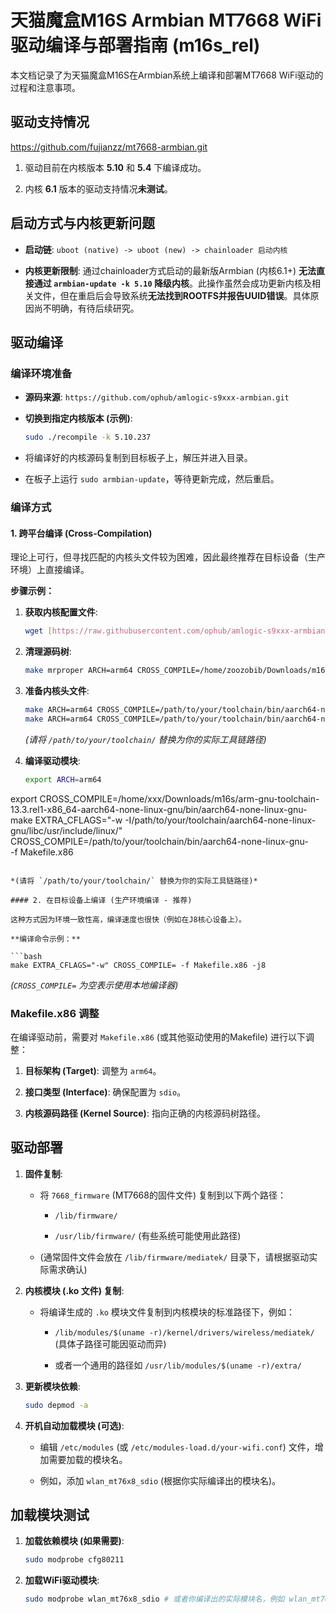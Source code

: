 # 天猫魔盒M16S Armbian MT7668 WiFi驱动编译与部署指南 (m16s_rel)

本文档记录了为天猫魔盒M16S在Armbian系统上编译和部署MT7668 WiFi驱动的过程和注意事项。

## 驱动支持情况
https://github.com/fujianzz/mt7668-armbian.git

1. 驱动目前在内核版本 **5.10** 和 **5.4** 下编译成功。

2. 内核 **6.1** 版本的驱动支持情况**未测试**。

## 启动方式与内核更新问题

* **启动链**: `uboot (native) -> uboot (new) -> chainloader 启动内核`

* **内核更新限制**: 通过chainloader方式启动的最新版Armbian (内核6.1+) **无法直接通过 `armbian-update -k 5.10` 降级内核**。此操作虽然会成功更新内核及相关文件，但在重启后会导致系统**无法找到ROOTFS并报告UUID错误**。具体原因尚不明确，有待后续研究。

## 驱动编译

### 编译环境准备

* **源码来源**: `https://github.com/ophub/amlogic-s9xxx-armbian.git`

* **切换到指定内核版本 (示例)**:

  ```bash
  sudo ./recompile -k 5.10.237
  ```

* 将编译好的内核源码复制到目标板子上，解压并进入目录。

* 在板子上运行 `sudo armbian-update`，等待更新完成，然后重启。

### 编译方式

#### 1. 跨平台编译 (Cross-Compilation)

理论上可行，但寻找匹配的内核头文件较为困难，因此最终推荐在目标设备（生产环境）上直接编译。

**步骤示例：**

1. **获取内核配置文件**:

   ```bash
   wget [https://raw.githubusercontent.com/ophub/amlogic-s9xxx-armbian/refs/heads/main/compile-kernel/tools/config/config-5.10](https://raw.githubusercontent.com/ophub/amlogic-s9xxx-armbian/refs/heads/main/compile-kernel/tools/config/config-5.10)
   ```

2. **清理源码树**:

   ```bash
   make mrproper ARCH=arm64 CROSS_COMPILE=/home/zoozobib/Downloads/m16s/arm-gnu-toolchain-13.3.rel1-x86_64-aarch64-none-linux-gnu/bin/aarch64-none-linux-gnu-
   ```

3. **准备内核头文件**:

   ```bash
   make ARCH=arm64 CROSS_COMPILE=/path/to/your/toolchain/bin/aarch64-none-linux-gnu- prepare -j8
   make ARCH=arm64 CROSS_COMPILE=/path/to/your/toolchain/bin/aarch64-none-linux-gnu- modules_prepare -j8
   ```

   *(请将 `/path/to/your/toolchain/` 替换为你的实际工具链路径)*

4. **编译驱动模块**:

   ```bash
   export ARCH=arm64
export CROSS_COMPILE=/home/xxx/Downloads/m16s/arm-gnu-toolchain-13.3.rel1-x86_64-aarch64-none-linux-gnu/bin/aarch64-none-linux-gnu-
   make EXTRA_CFLAGS="-w -I/path/to/your/toolchain/aarch64-none-linux-gnu/libc/usr/include/linux/" \
        CROSS_COMPILE=/path/to/your/toolchain/bin/aarch64-none-linux-gnu- \
        -f Makefile.x86
   ```

   *(请将 `/path/to/your/toolchain/` 替换为你的实际工具链路径)*

#### 2. 在目标设备上编译 (生产环境编译 - 推荐)

这种方式因为环境一致性高，编译速度也很快（例如在J8核心设备上）。

**编译命令示例：**

```bash
make EXTRA_CFLAGS="-w" CROSS_COMPILE= -f Makefile.x86 -j8
```

*(`CROSS_COMPILE=` 为空表示使用本地编译器)*

### Makefile.x86 调整

在编译驱动前，需要对 `Makefile.x86` (或其他驱动使用的Makefile) 进行以下调整：

1. **目标架构 (Target)**: 调整为 `arm64`。

2. **接口类型 (Interface)**: 确保配置为 `sdio`。

3. **内核源码路径 (Kernel Source)**: 指向正确的内核源码树路径。

## 驱动部署

1. **固件复制**:

   * 将 `7668_firmware` (MT7668的固件文件) 复制到以下两个路径：

     * `/lib/firmware/`

     * `/usr/lib/firmware/` (有些系统可能使用此路径)

   * (通常固件文件会放在 `/lib/firmware/mediatek/` 目录下，请根据驱动实际需求确认)

2. **内核模块 (.ko 文件) 复制**:

   * 将编译生成的 `.ko` 模块文件复制到内核模块的标准路径下，例如：

     * `/lib/modules/$(uname -r)/kernel/drivers/wireless/mediatek/` (具体子路径可能因驱动而异)

     * 或者一个通用的路径如 `/usr/lib/modules/$(uname -r)/extra/`

3. **更新模块依赖**:

   ```bash
   sudo depmod -a
   ```

4. **开机自动加载模块 (可选)**:

   * 编辑 `/etc/modules` (或 `/etc/modules-load.d/your-wifi.conf`) 文件，增加需要加载的模块名。

   * 例如，添加 `wlan_mt76x8_sdio` (根据你实际编译出的模块名)。

## 加载模块测试

1. **加载依赖模块 (如果需要)**:

   ```bash
   sudo modprobe cfg80211
   ```

2. **加载WiFi驱动模块**:

   ```bash
   sudo modprobe wlan_mt76x8_sdio # 或者你编译出的实际模块名，例如 wlan_mt76x8
   
